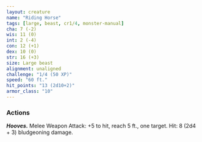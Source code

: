 ```yaml
---
layout: creature
name: "Riding Horse"
tags: [large, beast, cr1/4, monster-manual]
cha: 7 (-2)
wis: 11 (0)
int: 2 (-4)
con: 12 (+1)
dex: 10 (0)
str: 16 (+3)
size: Large beast
alignment: unaligned
challenge: "1/4 (50 XP)"
speed: "60 ft."
hit_points: "13 (2d10+2)"
armor_class: "10"
---
```


### Actions

***Hooves.*** Melee Weapon Attack: +5 to hit, reach 5 ft., one target. Hit: 8 (2d4 + 3) bludgeoning damage.